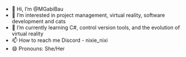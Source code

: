 - 👋 Hi, I’m @MGabiBau
- 👀 I’m interested in project management, virtual reality, software development and cats
- 🌱 I’m currently learning C#, control version tools, and the evolution of virtual reality
- 📫 How to reach me Discord - nixie_nixi
- 😄 Pronouns: She/Her

<!---
MGabiBau/MGabiBau is a ✨ special ✨ repository because its `README.md` (this file) appears on your GitHub profile.
You can click the Preview link to take a look at your changes.
--->
